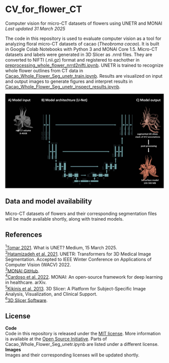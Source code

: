 # CV_for_flower_CT
Computer vision for micro-CT datasets of flowers using UNETR and MONAI    
*Last updated 31 March 2025*    

The code in this repository is used to evaluate computer vision as a tool for analyzing floral micro-CT datasets of cacao (*Theobroma cacao*). It is built in Google Colab Notebooks with Python 3 and MONAI Core 1.5. Micro-CT datasets and labels were generated in 3D Slicer as .nrrd files. They are converted to NIFTI (.nii.gz) format and registered to eachother in [preprocessing_whole_flower_nrrd2nifti.ipynb](https://github.com/aubricot/CV_for_flower_CT/blob/main/preprocessing_whole_flower_nrrd2nifti.ipynb). UNETR is trained to recognize whole flower outlines from CT data in [Cacao_Whole_Flower_Seg_unetr_train.ipynb](https://github.com/aubricot/CV_for_flower_CT/blob/main/Cacao_Whole_Flower_Seg_unetr_train.ipynb). Results are visualized on input and output images to generate figures and interpret results in [Cacao_Whole_Flower_Seg_unetr_inspect_results.ipynb](https://github.com/aubricot/CV_for_flower_CT/blob/main/Cacao_Whole_Flower_Seg_unetr_inspect_results.ipynb).

<p align="center">
<a href="url"><img src="https://github.com/aubricot/CV_for_flower_CT/blob/main/images/unet_banner.jpg" align="middle" width="700" ></a></p>   

## Data and model availability
Micro-CT datasets of flowers and their corresponding segmentation files will be made available shortly, along with trained models.

## References

<a id="note1" href="#note1ref"><sup>1</sup></a>[Tomar 2021](https://medium.com/analytics-vidhya/what-is-unet-157314c87634). What is UNET? Medium, 15 March 2025.   
<a id="note2" href="#note2ref"><sup>2</sup></a>[Hatamizadeh et al. 2021](https://arxiv.org/abs/2103.10504). UNETR: Transformers for 3D Medical Image Segmentation. Accepted to IEEE Winter Conference on Applications of Computer Vision (WACV) 2022.   
<a id="note3" href="#note3ref"><sup>3</sup></a>[MONAI GitHub](https://github.com/project-monai/monai).   
<a id="note4" href="#note4ref"><sup>4</sup></a>[Cardoso et al. 2022](https://arxiv.org/abs/2211.02701). MONAI: An open-source framework for deep learning in healthcare. arXiv.   
<a id="note5" href="#note5ref"><sup>5</sup></a>[Kikinis et al. 2013](https://doi.org/10.1007/978-1-4614-7657-3_19). 3D Slicer: A Platform for Subject-Specific Image Analysis, Visualization, and Clinical Support.   
<a id="note6" href="#note6ref"><sup>6</sup></a>[3D Slicer Software](https://www.slicer.org/). 

## License
**Code**  
Code in this repository is released under the [MIT license](https://github.com/aubricot/CV_for_flower_CT/blob/master/LICENSE). More information is available at the [Open Source Initiative](https://opensource.org/licenses/MIT). Parts of Cacao_Whole_Flower_Seg_unetr.ipynb are listed under a different license.   
**Images**  
Images and their corresponding licenses will be updated shortly.

